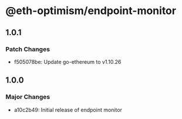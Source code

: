 # @eth-optimism/endpoint-monitor

## 1.0.1

### Patch Changes

- f505078be: Update go-ethereum to v1.10.26

## 1.0.0

### Major Changes

- a10c2b49: Initial release of endpoint monitor
